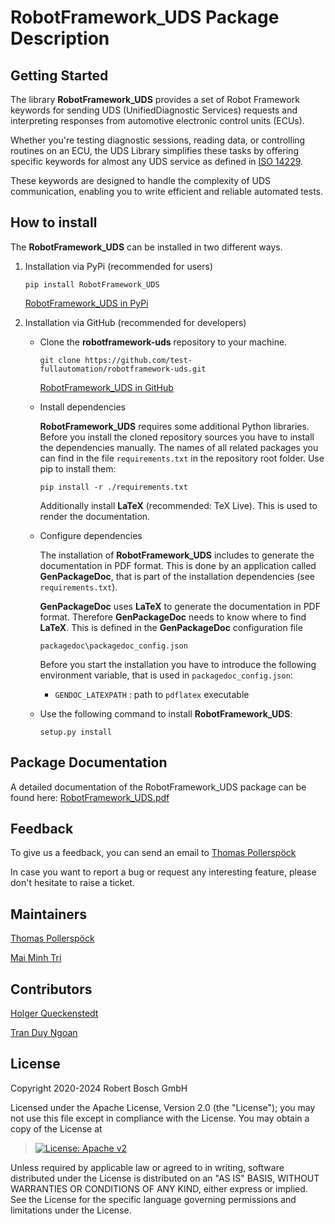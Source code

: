 # RobotFramework_UDS Package Description

## Getting Started

The library **RobotFramework_UDS** provides a set of Robot Framework
keywords for sending UDS (UnifiedDiagnostic Services) requests and
interpreting responses from automotive electronic control units (ECUs).

Whether you're testing diagnostic sessions, reading data, or controlling
routines on an ECU, the UDS Library simplifies these tasks by offering
specific keywords for almost any UDS service as defined in [ISO
14229](https://automotive.wiki/index.php/ISO_14229).

These keywords are designed to handle the complexity of UDS
communication, enabling you to write efficient and reliable automated
tests.

## How to install

The **RobotFramework_UDS** can be installed in two different ways.

1.  Installation via PyPi (recommended for users)

    ``` 
    pip install RobotFramework_UDS
    ```

    [RobotFramework_UDS in
    PyPi](https://pypi.org/project/RobotFramework_UDS/)

2.  Installation via GitHub (recommended for developers)

    -   Clone the **robotframework-uds** repository to your machine.

        ``` 
        git clone https://github.com/test-fullautomation/robotframework-uds.git
        ```

        [RobotFramework_UDS in
        GitHub](https://github.com/test-fullautomation/robotframework-uds)

    -   Install dependencies

        **RobotFramework_UDS** requires some additional Python
        libraries. Before you install the cloned repository sources you
        have to install the dependencies manually. The names of all
        related packages you can find in the file `requirements.txt` in
        the repository root folder. Use pip to install them:

        ``` 
        pip install -r ./requirements.txt
        ```

        Additionally install **LaTeX** (recommended: TeX Live). This is
        used to render the documentation.

    -   Configure dependencies

        The installation of **RobotFramework_UDS** includes to generate
        the documentation in PDF format. This is done by an application
        called **GenPackageDoc**, that is part of the installation
        dependencies (see `requirements.txt`).

        **GenPackageDoc** uses **LaTeX** to generate the documentation
        in PDF format. Therefore **GenPackageDoc** needs to know where
        to find **LaTeX**. This is defined in the **GenPackageDoc**
        configuration file

        ``` 
        packagedoc\packagedoc_config.json
        ```

        Before you start the installation you have to introduce the
        following environment variable, that is used in
        `packagedoc_config.json`:

        -   `GENDOC_LATEXPATH` : path to `pdflatex` executable

    -   Use the following command to install **RobotFramework_UDS**:

        ``` 
        setup.py install
        ```

## Package Documentation

A detailed documentation of the RobotFramework_UDS package can be found
here:
[RobotFramework_UDS.pdf](https://github.com/test-fullautomation/robotframework-uds/blob/develop/RobotFramework_UDS/RobotFramework_UDS.pdf)

## Feedback

To give us a feedback, you can send an email to [Thomas
Pollerspöck](mailto:Thomas.Pollerspoeck@de.bosch.com)

In case you want to report a bug or request any interesting feature,
please don\'t hesitate to raise a ticket.

## Maintainers

[Thomas Pollerspöck](mailto:Thomas.Pollerspoeck@de.bosch.com)

[Mai Minh Tri](mailto:tri.maiminh@vn.bosch.com)

## Contributors

[Holger Queckenstedt](mailto:holger.queckenstedt@de.bosch.com)

[Tran Duy Ngoan](mailto:ngoan.tranduy@vn.bosch.com)

## License

Copyright 2020-2024 Robert Bosch GmbH

Licensed under the Apache License, Version 2.0 (the \"License\"); you
may not use this file except in compliance with the License. You may
obtain a copy of the License at

> [![License: Apache
> v2](https://img.shields.io/pypi/l/robotframework.svg)](http://www.apache.org/licenses/LICENSE-2.0.html)

Unless required by applicable law or agreed to in writing, software
distributed under the License is distributed on an \"AS IS\" BASIS,
WITHOUT WARRANTIES OR CONDITIONS OF ANY KIND, either express or implied.
See the License for the specific language governing permissions and
limitations under the License.
